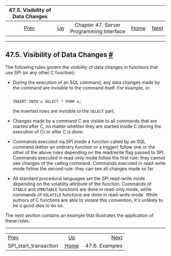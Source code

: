 <!--?xml version="1.0" encoding="UTF-8" standalone="no"?-->

|                 47.5. Visibility of Data Changes                |                                                           |                                          |                                                       |                                             |
| :-------------------------------------------------------------: | :-------------------------------------------------------- | :--------------------------------------: | ----------------------------------------------------: | ------------------------------------------: |
| [Prev](spi-spi-start-transaction.html "SPI_start_transaction")  | [Up](spi.html "Chapter 47. Server Programming Interface") | Chapter 47. Server Programming Interface | [Home](index.html "PostgreSQL 17devel Documentation") |  [Next](spi-examples.html "47.6. Examples") |

***

## 47.5. Visibility of Data Changes [#](#SPI-VISIBILITY)

The following rules govern the visibility of data changes in functions that use SPI (or any other C function):

*   During the execution of an SQL command, any data changes made by the command are invisible to the command itself. For example, in:

    ```

    INSERT INTO a SELECT * FROM a;
    ```

    the inserted rows are invisible to the `SELECT` part.

*   Changes made by a command C are visible to all commands that are started after C, no matter whether they are started inside C (during the execution of C) or after C is done.

*   Commands executed via SPI inside a function called by an SQL command (either an ordinary function or a trigger) follow one or the other of the above rules depending on the read/write flag passed to SPI. Commands executed in read-only mode follow the first rule: they cannot see changes of the calling command. Commands executed in read-write mode follow the second rule: they can see all changes made so far.

*   All standard procedural languages set the SPI read-write mode depending on the volatility attribute of the function. Commands of `STABLE` and `IMMUTABLE` functions are done in read-only mode, while commands of `VOLATILE` functions are done in read-write mode. While authors of C functions are able to violate this convention, it's unlikely to be a good idea to do so.

The next section contains an example that illustrates the application of these rules.

***

|                                                                 |                                                           |                                             |
| :-------------------------------------------------------------- | :-------------------------------------------------------: | ------------------------------------------: |
| [Prev](spi-spi-start-transaction.html "SPI_start_transaction")  | [Up](spi.html "Chapter 47. Server Programming Interface") |  [Next](spi-examples.html "47.6. Examples") |
| SPI\_start\_transaction                                         |   [Home](index.html "PostgreSQL 17devel Documentation")   |                              47.6. Examples |
